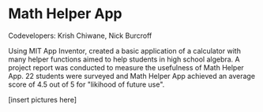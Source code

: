 # Math Helper App

Codevelopers: Krish Chiwane, Nick Burcroff

Using MIT App Inventor, created a basic application of a calculator with many helper functions aimed to help students in high school algebra. A project report was conducted to measure the usefulness of Math Helper App. 22 students were surveyed and Math Helper App achieved an average score of 4.5 out of 5 for "likihood of future use". 

[insert pictures here]

